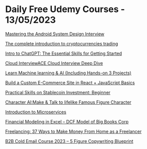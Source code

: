 # Daily Free Udemy Courses - 13/05/2023

[Mastering the Android System Design Interview](https://www.udemy.com/course/mobile-system-design-interview-prep/?couponCode=EBA96BAC062719D8DE38)
[The complete introduction to cryptocurrencies trading](https://www.udemy.com/course/the-complete-introduction-to-cryptocurrencies-trading/?couponCode=E14AB3780557DD279115)
[Intro to ChatGPT: The Essential Skills for Getting Started](https://www.udemy.com/course/intro-to-chatgpt-the-essential-skills-for-getting-started/?couponCode=CBEB05D3B7245ED384D1)
[Cloud InterviewACE Cloud Interview Deep Dive](https://www.udemy.com/course/cloud-interviewace-cloud-interview-deep-dive/?couponCode=8525713245F88661E9F5)
[Learn Machine learning & AI (Including Hands-on 3 Projects)](https://www.udemy.com/course/machine-learning-and-ai-with-hands-on-projects/?couponCode=FREEMAY116)
[Build a Custom E-Commerce Site in React + JavaScript Basics](https://www.udemy.com/course/build-a-custom-e-commerce-site-in-react-javascript-basics/?couponCode=YOUACCEL66804)
[Practical Skills on Stablecoin Investment: Beginner](https://www.udemy.com/course/practical-skills-on-stablecoin-investment-beginner/?couponCode=8AEC3E323110BC2E4EFA)
[Character AI:Make & Talk to lifelike Famous Figure Character](https://www.udemy.com/course/character-aimake-talk-to-lifelike-famous-figure-character/?couponCode=C69C90FD15751D8353D7)
[Introduction to Microservices](https://www.udemy.com/course/introduction-to-microservices-edyoda/?couponCode=FREEMAY115)
[Financial Modeling in Excel – DCF Model of Big Books Corp](https://www.udemy.com/course/financial-modeling-in-excel-dcf-model-of-big-books-inc/?couponCode=EDUCBA)
[Freelancing: 37 Ways to Make Money From Home as a Freelancer](https://www.udemy.com/course/make-money-freelancing/?couponCode=9E004F4089E8482EDE67)
[B2B Cold Email Course 2023 – 5 Figure Copywriting Blueprint](https://www.udemy.com/course/b2b-cold-email-course-2022-5-figure-copywriting-blueprint/?couponCode=1A46DCB4E9BFD5311511)
